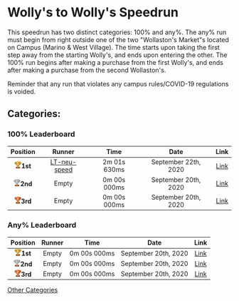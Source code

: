 # Wolly's to Wolly's Speedrun

This speedrun has two distinct categories: 100% and any%. The any% run must begin from right outside one of the two "Wollaston's Market"s located on Campus (Marino & West Village). The time starts upon taking the first step away from the starting Wolly's, and ends upon entering the other. The 100% run begins after making a purchase from the first Wolly's, and ends after making a purchase from the second Wollaston's.

Reminder that any run that violates any campus rules/COVID-19 regulations is voided.

## Categories:

### 100% Leaderboard

| Position |    Runner     |  Time | Date|Link|
|:----------:|:-------------:|:------:|:----:|:---:|
| <img src="../../img/1st.png" width="15">**1st** | [LT-neu-speed](https://www.reddit.com/user/LT-neu-speed/) | 2m 01s 630ms  | September 22th, 2020 | [Link](https://www.youtube.com/watch?v=EcAOG4yJC5Y) |
| <img src="../../img/2nd.png" width="15">**2nd** | Empty | 0m 00s 000ms  | September 20th, 2020 | [Link]() |
| <img src="../../img/3rd.png" width="15">**3rd** | Empty | 0m 00s 000ms  | September 20th, 2020 | [Link]() |

### Any% Leaderboard

| Position |    Runner     |  Time | Date|Link|
|:----------:|:-------------:|:------:|:----:|:---:|
| <img src="../../img/1st.png" width="15">**1st** | Empty | 0m 00s 000ms  | September 20th, 2020 | [Link]() |
| <img src="../../img/2nd.png" width="15">**2nd** | Empty | 0m 00s 000ms  | September 20th, 2020 | [Link]() |
| <img src="../../img/3rd.png" width="15">**3rd** | Empty | 0m 00s 000ms  | September 20th, 2020 | [Link]() |

[Other Categories](../../README.md)